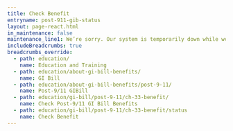 ```yaml
---
title: Check Benefit
entryname: post-911-gib-status
layout: page-react.html
in_maintenance: false
maintenance_line1: We’re sorry. Our system is temporarily down while we fix a few things. Please try again later.
includeBreadcrumbs: true
breadcrumbs_override:
  - path: education/
    name: Education and Training
  - path: education/about-gi-bill-benefits/
    name: GI Bill
  - path: education/about-gi-bill-benefits/post-9-11/
    name: Post-9/11 GIBill
  - path: education/gi-bill/post-9-11/ch-33-benefit/
    name: Check Post-9/11 GI Bill Benefits
  - path: education/gi-bill/post-9-11/ch-33-benefit/status
    name: Check Benefit
---
```

